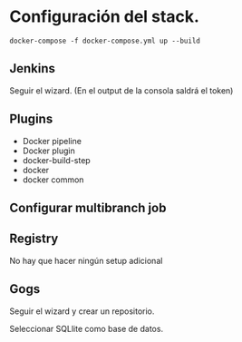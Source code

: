 # Configuración del stack.

```
docker-compose -f docker-compose.yml up --build
```

## Jenkins

Seguir el wizard. (En el output de la consola saldrá el token)

## Plugins
- Docker pipeline
- Docker plugin
- docker-build-step
- docker
- docker common

## Configurar multibranch job

## Registry

No hay que hacer ningún setup adicional

## Gogs

Seguir el wizard y crear un repositorio.

Seleccionar SQLlite como base de datos.
